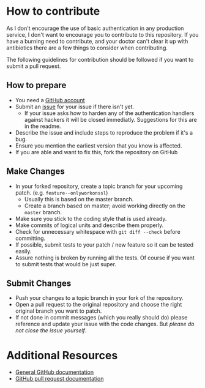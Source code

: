 # How to contribute

As I don't encourage the use of basic authentication in any production service, I don't want to encourage you to contribute to this repository. If you have a burning need to contribute, and your doctor can't clear it up with antibiotics there are a few things to consider when contributing.

The following guidelines for contribution should be followed if you want to submit a pull request.

## How to prepare

* You need a [GitHub account](https://github.com/signup/free)
* Submit an [issue](https://github.com/blowdart/idunno.Authentication/issues) for your issue if there isn't yet.
    * If your issue asks how to harden any of the authentication handlers against hackers it will be closed immediatly. Suggestions for this are in the readme.
* Describe the issue and include steps to reproduce the problem if it's a bug.
* Ensure you mention the earliest version that you know is affected.
* If you are able and want to fix this, fork the repository on GitHub

## Make Changes

* In your forked repository, create a topic branch for your upcoming patch. (e.g. `feature--onlyworkonssl`)
    * Usually this is based on the master branch.
    * Create a branch based on master; avoid working directly on the `master` branch.
* Make sure you stick to the coding style that is used already.
* Make commits of logical units and describe them properly.
* Check for unnecessary whitespace with `git diff --check` before committing.
* If possible, submit tests to your patch / new feature so it can be tested easily.
* Assure nothing is broken by running all the tests. Of course if you want to submit tests that would be just super.

## Submit Changes

* Push your changes to a topic branch in your fork of the repository.
* Open a pull request to the original repository and choose the right original branch you want to patch.
* If not done in commit messages (which you really should do) please reference and update your issue with the code changes. But _please do not close the issue yourself_.

# Additional Resources

* [General GitHub documentation](http://help.github.com/)
* [GitHub pull request documentation](http://help.github.com/send-pull-requests/)
